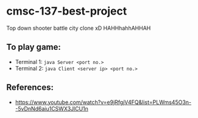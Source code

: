 # cmsc-137-best-project
Top down shooter battle city clone xD HAHHhahhAHHAH

## To play game:
 - Terminal 1: `java Server <port no.>`
 - Terminal 2: `java Client <server ip> <port no.>`

## References:
 - https://www.youtube.com/watch?v=e9jRfgjV4FQ&list=PLWms45O3n--5vDnNd6aiu1CSWX3JlCU1n